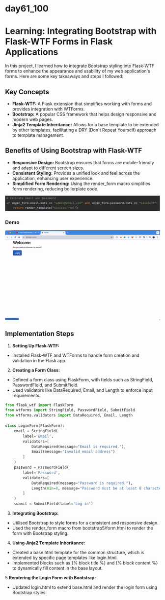 # day61_100

# Learning: Integrating Bootstrap with Flask-WTF Forms in Flask Applications
In this project, I learned how to integrate Bootstrap styling into Flask-WTF forms to enhance the appearance and usability of my web application's forms. Here are some key takeaways and steps I followed:

## Key Concepts
- **Flask-WTF:** A Flask extension that simplifies working with forms and provides integration with WTForms.
- **Bootstrap:** A popular CSS framework that helps design responsive and modern web pages.
- **Jinja2 Template Inheritance:** Allows for a base template to be extended by other templates, facilitating a DRY (Don't Repeat Yourself) approach to template management.

## Benefits of Using Bootstrap with Flask-WTF

- **Responsive Design:** Bootstrap ensures that forms are mobile-friendly and adapt to different screen sizes.
- **Consistent Styling:** Provides a unified look and feel across the application, enhancing user experience.
- **Simplified Form Rendering:** Using the render_form macro simplifies form rendering, reducing boilerplate code.

![](https://github.com/AlvinChin1608/day61_100/blob/main/Screenshot%202024-07-28%20at%2020.57.26.png)
### Demo
![](https://github.com/AlvinChin1608/day61_100/blob/main/gif_demo/ScreenRecording2024-07-28at20.59.00-ezgif.com-video-to-gif-converter.gif)

## Implementation Steps
1. **Setting Up Flask-WTF:**
  - Installed Flask-WTF and WTForms to handle form creation and validation in the Flask app.

2. **Creating a Form Class:**
  - Defined a form class using FlaskForm, with fields such as StringField, PasswordField, and SubmitField.
  - Used validators like DataRequired, Email, and Length to enforce input requirements.

```python
from flask_wtf import FlaskForm
from wtforms import StringField, PasswordField, SubmitField
from wtforms.validators import DataRequired, Email, Length

class LoginForm(FlaskForm):
    email = StringField(
        label='Email',
        validators=[
            DataRequired(message="Email is required."),
            Email(message="Invalid email address")
        ]
    )
    password = PasswordField(
        label='Password',
        validators=[
            DataRequired(message="Password is required."),
            Length(min=8, message="Password must be at least 8 characters long")
        ]
    )
    submit = SubmitField(label='Log in')
```
3. **Integrating Bootstrap:**
  - Utilised Bootstrap to style forms for a consistent and responsive design.
  - Used the render_form macro from bootstrap5/form.html to render the form with Bootstrap styling.

4. **Using Jinja2 Template Inheritance:**
  - Created a base.html template for the common structure, which is extended by specific page templates like login.html.
  - Implemented blocks such as {% block title %} and {% block content %} to dynamically fill content in the base layout.

5 **Rendering the Login Form with Bootstrap:**
  - Updated login.html to extend base.html and render the login form using Bootstrap styles.

